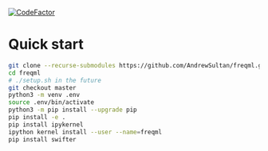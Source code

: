 [![CodeFactor](https://www.codefactor.io/repository/github/andrewsultan/freqml/badge/master?s=a80aec3f2511c18cec45afbe37ad9e5bed0baa84)](https://www.codefactor.io/repository/github/andrewsultan/freqml/overview/master)
# Quick start
```bash
git clone --recurse-submodules https://github.com/AndrewSultan/freqml.git
cd freqml
# ./setup.sh in the future
git checkout master
python3 -m venv .env
source .env/bin/activate
python3 -m pip install --upgrade pip
pip install -e .
pip install ipykernel
ipython kernel install --user --name=freqml
pip install swifter
```
